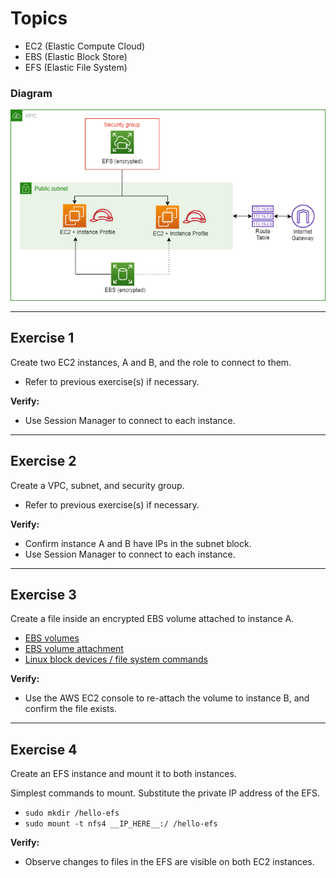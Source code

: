 # Topics
- EC2 (Elastic Compute Cloud)
- EBS (Elastic Block Store)
- EFS (Elastic File System)

### Diagram

![Diagram](e03.png)

---

## Exercise 1
Create two EC2 instances, A and B, and the role to connect to them.
- Refer to previous exercise(s) if necessary. 

**Verify:** 
- Use Session Manager to connect to each instance.

---

## Exercise 2
Create a VPC, subnet, and security group.
- Refer to previous exercise(s) if necessary. 

**Verify:** 
- Confirm instance A and B have IPs in the subnet block.
- Use Session Manager to connect to each instance.

---

## Exercise 3
Create a file inside an encrypted EBS volume attached to instance A.
- [EBS volumes](https://docs.aws.amazon.com/AWSCloudFormation/latest/UserGuide/aws-properties-ec2-ebs-volume.html)
- [EBS volume attachment](https://docs.aws.amazon.com/AWSCloudFormation/latest/UserGuide/aws-properties-ec2-ebs-volumeattachment.html)
- [Linux block devices / file system commands](https://github.com/acantril/aws-sa-associate-saac02/blob/master/08-EC2-Basics/01_ebs_demo/commands.txt)

**Verify:**
- Use the AWS EC2 console to re-attach the volume to instance B, and confirm the file exists.

---

## Exercise 4
Create an EFS instance and mount it to both instances.

Simplest commands to mount. Substitute the private IP address of the EFS.
- `sudo mkdir /hello-efs`
- `sudo mount -t nfs4 __IP_HERE__:/ /hello-efs`

**Verify:**
- Observe changes to files in the EFS are visible on both EC2 instances.
